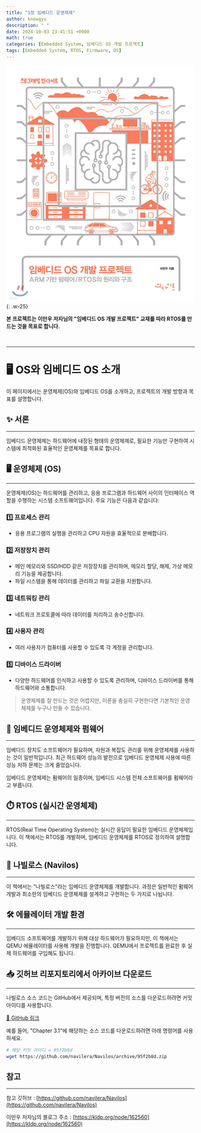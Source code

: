 ```yaml
---
title: "1장 임베디드 운영체제"
author: knowgyu
description: " "
date: 2024-10-03 23:41:51 +0900
math: true
categories: [Embedded System, 임베디드 OS 개발 프로젝트]
tags: [Embedded System, RTOS, Firmware, OS]
---
```


![image.png](/assets/img/OS/OS000.jpg){: .w-25}
<br>

**본 프로젝트는 이만우 저자님의 "임베디드 OS 개발 프로젝트" 교재를 따라 RTOS를 만드는 것을 목표로 합니다.**

<br>

***
# 🖥️ OS와 임베디드 OS 소개

이 페이지에서는 운영체제(OS)와 임베디드 OS를 소개하고, 프로젝트의 개발 방향과 목표를 설명합니다.
## ✨ 서론
***
임베디드 운영체제는 하드웨어에 내장된 형태의 운영체제로, 필요한 기능만 구현하여 시스템에 최적화된 효율적인 운영체제를 목표로 합니다.
## 🖥️ 운영체제 (OS)
***
운영체제(OS)는 하드웨어를 관리하고, 응용 프로그램과 하드웨어 사이의 인터페이스 역할을 수행하는 시스템 소프트웨어입니다. 주요 기능은 다음과 같습니다:

### 1️⃣ 프로세스 관리
- 응용 프로그램의 실행을 관리하고 CPU 자원을 효율적으로 분배합니다.

### 2️⃣ 저장장치 관리
- 메인 메모리와 SSD/HDD 같은 저장장치를 관리하며, 메모리 할당, 해제, 가상 메모리 기능을 제공합니다.
- 파일 시스템을 통해 데이터를 관리하고 파일 교환을 지원합니다.

### 3️⃣ 네트워킹 관리
- 네트워크 프로토콜에 따라 데이터를 처리하고 송수신합니다.

### 4️⃣ 사용자 관리
- 여러 사용자가 컴퓨터를 사용할 수 있도록 각 계정을 관리합니다.

### 5️⃣ 디바이스 드라이버
- 다양한 하드웨어를 인식하고 사용할 수 있도록 관리하며, 디바이스 드라이버를 통해 하드웨어와 소통합니다.

> 운영체제를 잘 만드는 것은 어렵지만, 이론을 충실히 구현한다면 기본적인 운영체제를 누구나 만들 수 있습니다.

## 🤖 임베디드 운영체제와 펌웨어
***
임베디드 장치도 소프트웨어가 필요하며, 자원과 복잡도 관리를 위해 운영체제를 사용하는 것이 일반적입니다. 최근 하드웨어 성능의 발전으로 임베디드 운영체제 사용에 따른 성능 저하 문제는 크게 줄었습니다.

임베디드 운영체제는 펌웨어의 일종이며, 임베디드 시스템 전체 소프트웨어를 펌웨어라고 부릅니다.

## ⏱️ RTOS (실시간 운영체제)
***
RTOS(Real Time Operating System)는 실시간 응답이 필요한 임베디드 운영체제입니다. 이 책에서는 RTOS를 개발하며, 임베디드 운영체제를 RTOS로 정의하여 설명합니다.

## 🌟 나빌로스 (Navilos)
***
이 책에서는 "나빌로스"라는 임베디드 운영체제를 개발합니다. 과정은 일반적인 펌웨어 개발과 최소한의 임베디드 운영체제를 설계하고 구현하는 두 가지로 나뉩니다.

## 🛠️ 에뮬레이터 개발 환경
***
임베디드 소프트웨어를 개발하기 위해 대상 하드웨어가 필요하지만, 이 책에서는 QEMU 에뮬레이터를 사용해 개발을 진행합니다. QEMU에서 프로젝트를 완료한 후 실제 하드웨어를 구입해도 됩니다.

## 📥 깃허브 리포지토리에서 아카이브 다운로드
***
나빌로스 소스 코드는 GitHub에서 제공되며, 특정 버전의 소스를 다운로드하려면 커밋 아이디를 사용합니다.

[🔗 GitHub 링크](https://github.com/navilera/Navilos)

예를 들어, "Chapter 3.1"에 해당하는 소스 코드를 다운로드하려면 아래 명령어를 사용하세요.

```bash
# 해당 커밋 아이디 = 95f2b8d
wget https://github.com/navilera/Navilos/archive/95f2b8d.zip
```

## 참고
***

참고 깃허브 : [https://github.com/navilera/Navilos](https://github.com/navilera/Navilos)

이만우 저자님의 블로그 주소 : [https://kldp.org/node/162560](https://kldp.org/node/162560)
